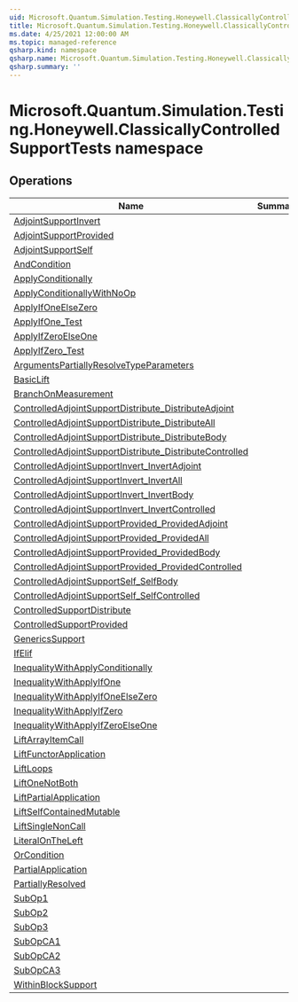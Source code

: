 ```yaml
---
uid: Microsoft.Quantum.Simulation.Testing.Honeywell.ClassicallyControlledSupportTests
title: Microsoft.Quantum.Simulation.Testing.Honeywell.ClassicallyControlledSupportTests namespace
ms.date: 4/25/2021 12:00:00 AM
ms.topic: managed-reference
qsharp.kind: namespace
qsharp.name: Microsoft.Quantum.Simulation.Testing.Honeywell.ClassicallyControlledSupportTests
qsharp.summary: ''
---
```


# Microsoft.Quantum.Simulation.Testing.Honeywell.ClassicallyControlledSupportTests namespace




<!-- summaries -->

## Operations

| Name | Summary |
|------|---------|
|[AdjointSupportInvert](xref:Microsoft.Quantum.Simulation.Testing.Honeywell.ClassicallyControlledSupportTests.AdjointSupportInvert) | |
|[AdjointSupportProvided](xref:Microsoft.Quantum.Simulation.Testing.Honeywell.ClassicallyControlledSupportTests.AdjointSupportProvided) | |
|[AdjointSupportSelf](xref:Microsoft.Quantum.Simulation.Testing.Honeywell.ClassicallyControlledSupportTests.AdjointSupportSelf) | |
|[AndCondition](xref:Microsoft.Quantum.Simulation.Testing.Honeywell.ClassicallyControlledSupportTests.AndCondition) | |
|[ApplyConditionally](xref:Microsoft.Quantum.Simulation.Testing.Honeywell.ClassicallyControlledSupportTests.ApplyConditionally) | |
|[ApplyConditionallyWithNoOp](xref:Microsoft.Quantum.Simulation.Testing.Honeywell.ClassicallyControlledSupportTests.ApplyConditionallyWithNoOp) | |
|[ApplyIfOneElseZero](xref:Microsoft.Quantum.Simulation.Testing.Honeywell.ClassicallyControlledSupportTests.ApplyIfOneElseZero) | |
|[ApplyIfOne_Test](xref:Microsoft.Quantum.Simulation.Testing.Honeywell.ClassicallyControlledSupportTests.ApplyIfOne_Test) | |
|[ApplyIfZeroElseOne](xref:Microsoft.Quantum.Simulation.Testing.Honeywell.ClassicallyControlledSupportTests.ApplyIfZeroElseOne) | |
|[ApplyIfZero_Test](xref:Microsoft.Quantum.Simulation.Testing.Honeywell.ClassicallyControlledSupportTests.ApplyIfZero_Test) | |
|[ArgumentsPartiallyResolveTypeParameters](xref:Microsoft.Quantum.Simulation.Testing.Honeywell.ClassicallyControlledSupportTests.ArgumentsPartiallyResolveTypeParameters) | |
|[BasicLift](xref:Microsoft.Quantum.Simulation.Testing.Honeywell.ClassicallyControlledSupportTests.BasicLift) | |
|[BranchOnMeasurement](xref:Microsoft.Quantum.Simulation.Testing.Honeywell.ClassicallyControlledSupportTests.BranchOnMeasurement) | |
|[ControlledAdjointSupportDistribute_DistributeAdjoint](xref:Microsoft.Quantum.Simulation.Testing.Honeywell.ClassicallyControlledSupportTests.ControlledAdjointSupportDistribute_DistributeAdjoint) | |
|[ControlledAdjointSupportDistribute_DistributeAll](xref:Microsoft.Quantum.Simulation.Testing.Honeywell.ClassicallyControlledSupportTests.ControlledAdjointSupportDistribute_DistributeAll) | |
|[ControlledAdjointSupportDistribute_DistributeBody](xref:Microsoft.Quantum.Simulation.Testing.Honeywell.ClassicallyControlledSupportTests.ControlledAdjointSupportDistribute_DistributeBody) | |
|[ControlledAdjointSupportDistribute_DistributeControlled](xref:Microsoft.Quantum.Simulation.Testing.Honeywell.ClassicallyControlledSupportTests.ControlledAdjointSupportDistribute_DistributeControlled) | |
|[ControlledAdjointSupportInvert_InvertAdjoint](xref:Microsoft.Quantum.Simulation.Testing.Honeywell.ClassicallyControlledSupportTests.ControlledAdjointSupportInvert_InvertAdjoint) | |
|[ControlledAdjointSupportInvert_InvertAll](xref:Microsoft.Quantum.Simulation.Testing.Honeywell.ClassicallyControlledSupportTests.ControlledAdjointSupportInvert_InvertAll) | |
|[ControlledAdjointSupportInvert_InvertBody](xref:Microsoft.Quantum.Simulation.Testing.Honeywell.ClassicallyControlledSupportTests.ControlledAdjointSupportInvert_InvertBody) | |
|[ControlledAdjointSupportInvert_InvertControlled](xref:Microsoft.Quantum.Simulation.Testing.Honeywell.ClassicallyControlledSupportTests.ControlledAdjointSupportInvert_InvertControlled) | |
|[ControlledAdjointSupportProvided_ProvidedAdjoint](xref:Microsoft.Quantum.Simulation.Testing.Honeywell.ClassicallyControlledSupportTests.ControlledAdjointSupportProvided_ProvidedAdjoint) | |
|[ControlledAdjointSupportProvided_ProvidedAll](xref:Microsoft.Quantum.Simulation.Testing.Honeywell.ClassicallyControlledSupportTests.ControlledAdjointSupportProvided_ProvidedAll) | |
|[ControlledAdjointSupportProvided_ProvidedBody](xref:Microsoft.Quantum.Simulation.Testing.Honeywell.ClassicallyControlledSupportTests.ControlledAdjointSupportProvided_ProvidedBody) | |
|[ControlledAdjointSupportProvided_ProvidedControlled](xref:Microsoft.Quantum.Simulation.Testing.Honeywell.ClassicallyControlledSupportTests.ControlledAdjointSupportProvided_ProvidedControlled) | |
|[ControlledAdjointSupportSelf_SelfBody](xref:Microsoft.Quantum.Simulation.Testing.Honeywell.ClassicallyControlledSupportTests.ControlledAdjointSupportSelf_SelfBody) | |
|[ControlledAdjointSupportSelf_SelfControlled](xref:Microsoft.Quantum.Simulation.Testing.Honeywell.ClassicallyControlledSupportTests.ControlledAdjointSupportSelf_SelfControlled) | |
|[ControlledSupportDistribute](xref:Microsoft.Quantum.Simulation.Testing.Honeywell.ClassicallyControlledSupportTests.ControlledSupportDistribute) | |
|[ControlledSupportProvided](xref:Microsoft.Quantum.Simulation.Testing.Honeywell.ClassicallyControlledSupportTests.ControlledSupportProvided) | |
|[GenericsSupport](xref:Microsoft.Quantum.Simulation.Testing.Honeywell.ClassicallyControlledSupportTests.GenericsSupport) | |
|[IfElif](xref:Microsoft.Quantum.Simulation.Testing.Honeywell.ClassicallyControlledSupportTests.IfElif) | |
|[InequalityWithApplyConditionally](xref:Microsoft.Quantum.Simulation.Testing.Honeywell.ClassicallyControlledSupportTests.InequalityWithApplyConditionally) | |
|[InequalityWithApplyIfOne](xref:Microsoft.Quantum.Simulation.Testing.Honeywell.ClassicallyControlledSupportTests.InequalityWithApplyIfOne) | |
|[InequalityWithApplyIfOneElseZero](xref:Microsoft.Quantum.Simulation.Testing.Honeywell.ClassicallyControlledSupportTests.InequalityWithApplyIfOneElseZero) | |
|[InequalityWithApplyIfZero](xref:Microsoft.Quantum.Simulation.Testing.Honeywell.ClassicallyControlledSupportTests.InequalityWithApplyIfZero) | |
|[InequalityWithApplyIfZeroElseOne](xref:Microsoft.Quantum.Simulation.Testing.Honeywell.ClassicallyControlledSupportTests.InequalityWithApplyIfZeroElseOne) | |
|[LiftArrayItemCall](xref:Microsoft.Quantum.Simulation.Testing.Honeywell.ClassicallyControlledSupportTests.LiftArrayItemCall) | |
|[LiftFunctorApplication](xref:Microsoft.Quantum.Simulation.Testing.Honeywell.ClassicallyControlledSupportTests.LiftFunctorApplication) | |
|[LiftLoops](xref:Microsoft.Quantum.Simulation.Testing.Honeywell.ClassicallyControlledSupportTests.LiftLoops) | |
|[LiftOneNotBoth](xref:Microsoft.Quantum.Simulation.Testing.Honeywell.ClassicallyControlledSupportTests.LiftOneNotBoth) | |
|[LiftPartialApplication](xref:Microsoft.Quantum.Simulation.Testing.Honeywell.ClassicallyControlledSupportTests.LiftPartialApplication) | |
|[LiftSelfContainedMutable](xref:Microsoft.Quantum.Simulation.Testing.Honeywell.ClassicallyControlledSupportTests.LiftSelfContainedMutable) | |
|[LiftSingleNonCall](xref:Microsoft.Quantum.Simulation.Testing.Honeywell.ClassicallyControlledSupportTests.LiftSingleNonCall) | |
|[LiteralOnTheLeft](xref:Microsoft.Quantum.Simulation.Testing.Honeywell.ClassicallyControlledSupportTests.LiteralOnTheLeft) | |
|[OrCondition](xref:Microsoft.Quantum.Simulation.Testing.Honeywell.ClassicallyControlledSupportTests.OrCondition) | |
|[PartialApplication](xref:Microsoft.Quantum.Simulation.Testing.Honeywell.ClassicallyControlledSupportTests.PartialApplication) | |
|[PartiallyResolved](xref:Microsoft.Quantum.Simulation.Testing.Honeywell.ClassicallyControlledSupportTests.PartiallyResolved) | |
|[SubOp1](xref:Microsoft.Quantum.Simulation.Testing.Honeywell.ClassicallyControlledSupportTests.SubOp1) | |
|[SubOp2](xref:Microsoft.Quantum.Simulation.Testing.Honeywell.ClassicallyControlledSupportTests.SubOp2) | |
|[SubOp3](xref:Microsoft.Quantum.Simulation.Testing.Honeywell.ClassicallyControlledSupportTests.SubOp3) | |
|[SubOpCA1](xref:Microsoft.Quantum.Simulation.Testing.Honeywell.ClassicallyControlledSupportTests.SubOpCA1) | |
|[SubOpCA2](xref:Microsoft.Quantum.Simulation.Testing.Honeywell.ClassicallyControlledSupportTests.SubOpCA2) | |
|[SubOpCA3](xref:Microsoft.Quantum.Simulation.Testing.Honeywell.ClassicallyControlledSupportTests.SubOpCA3) | |
|[WithinBlockSupport](xref:Microsoft.Quantum.Simulation.Testing.Honeywell.ClassicallyControlledSupportTests.WithinBlockSupport) | |


<!-- /summaries -->
